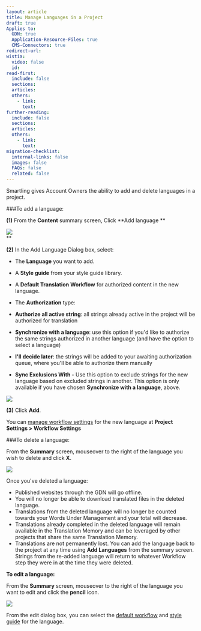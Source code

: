 ```yaml
---
layout: article
title: Manage Languages in a Project
draft: true
Applies to:
  GDN: true
  Application-Resource-Files: true
  CMS-Connectors: true
redirect-url:
wistia:
  video: false
  id:
read-first:
  include: false
  sections:
  articles:
  others:
    - link:
      text:
further-reading:
  include: false
  sections:
  articles:
  others:
    - link:
      text:
migration-checklist:
  internal-links: false
  images: false
  FAQs: false
  related: false
---
```


Smartling gives Account Owners the ability to add and delete languages in a project.

###To add a language:

**(1)** From the **Content** summary screen, Click **Add language ** 

![](/hc/en-us/article_attachments/204564347/Smartling___Summary.png)  
**

**(2)** In the Add Language Dialog box, select:

*   The **Language** you want to add.
*   A **Style guide** from your style guide library.
*   A **Default Translation Workflow** for authorized content in the new language.
*   The **Authorization** type:

*   **Authorize all active string**: all strings already active in the project will be authorized for translation
*   **Synchronize with a language**: use this option if you'd like to authorize the same strings authorized in another language (and have the option to select a language)
*   **I'll decide later**: the strings will be added to your awaiting authorization queue, where you'll be able to authorize them manually

*   **Sync Exclusions With -** Use this option to exclude strings for the new language based on excluded strings in another. This option is only available if you have chosen **Synchronize with a language**, above.

![](/hc/en-us/article_attachments/204564477/Smartling___Summary.png)

**(3)** Click **Add**.

You can [manage workflow settings]() for the new language at **Project Settings > Workflow Settings**

###To delete a language:

From the **Summary** screen, mouseover to the right of the language you wish to delete and click **X**.

![](/hc/en-us/article_attachments/204556628/Smartling___Summary.png)

Once you've deleted a language:

*   Published websites through the GDN will go offline.
*   You will no longer be able to download translated files in the deleted language.
*   Translations from the deleted language will no longer be counted towards your Words Under Management and your total will decrease. 
*   Translations already completed in the deleted language will remain available in the Translation Memory and can be leveraged by other projects that share the same Translation Memory.
*   Translations are not permanently lost. You can add the language back to the project at any time using **Add Languages** from the summary screen. Strings from the re-added language will return to whatever Workflow step they were in at the time they were deleted.

**To edit a language:**

From the **Summary** screen, mouseover to the right of the language you want to edit and click the **pencil** icon.

![](/hc/en-us/article_attachments/204556658/Smartling___Summary.png)

From the edit dialog box, you can select the [default workflow]() and [style guide]() for the language.

